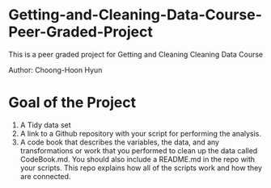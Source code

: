 # Getting-and-Cleaning-Data-Course-Peer-Graded-Project
This is a peer graded project for Getting and Cleaning Cleaning Data Course

Author: Choong-Hoon Hyun

# Goal of the Project 
1. A Tidy data set
2. A link to a Github repository with your script for performing the analysis.
3. A code book that describes the variables, the data, and any transformations or work that you performed to clean up the data called CodeBook.md. You should also include a README.md in the repo with your scripts. This repo explains how all of the scripts work and how they are connected.


